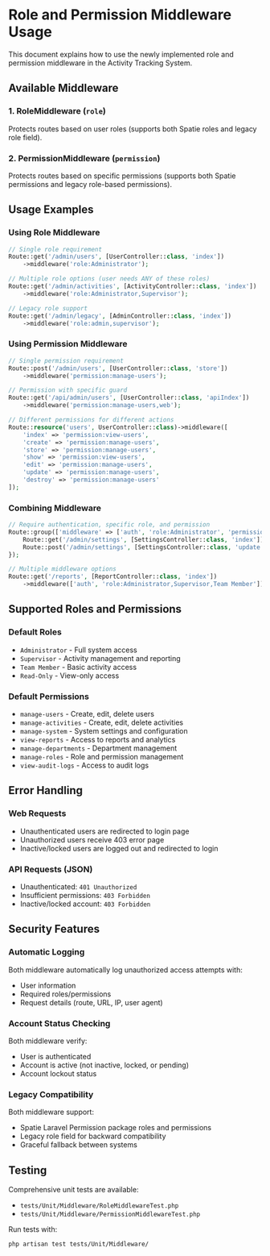 # Role and Permission Middleware Usage

This document explains how to use the newly implemented role and permission middleware in the Activity Tracking System.

## Available Middleware

### 1. RoleMiddleware (`role`)

Protects routes based on user roles (supports both Spatie roles and legacy role field).

### 2. PermissionMiddleware (`permission`)

Protects routes based on specific permissions (supports both Spatie permissions and legacy role-based permissions).

## Usage Examples

### Using Role Middleware

```php
// Single role requirement
Route::get('/admin/users', [UserController::class, 'index'])
    ->middleware('role:Administrator');

// Multiple role options (user needs ANY of these roles)
Route::get('/admin/activities', [ActivityController::class, 'index'])
    ->middleware('role:Administrator,Supervisor');

// Legacy role support
Route::get('/admin/legacy', [AdminController::class, 'index'])
    ->middleware('role:admin,supervisor');
```

### Using Permission Middleware

```php
// Single permission requirement
Route::post('/admin/users', [UserController::class, 'store'])
    ->middleware('permission:manage-users');

// Permission with specific guard
Route::get('/api/admin/users', [UserController::class, 'apiIndex'])
    ->middleware('permission:manage-users,web');

// Different permissions for different actions
Route::resource('users', UserController::class)->middleware([
    'index' => 'permission:view-users',
    'create' => 'permission:manage-users',
    'store' => 'permission:manage-users',
    'show' => 'permission:view-users',
    'edit' => 'permission:manage-users',
    'update' => 'permission:manage-users',
    'destroy' => 'permission:manage-users'
]);
```

### Combining Middleware

```php
// Require authentication, specific role, and permission
Route::group(['middleware' => ['auth', 'role:Administrator', 'permission:manage-system']], function () {
    Route::get('/admin/settings', [SettingsController::class, 'index']);
    Route::post('/admin/settings', [SettingsController::class, 'update']);
});

// Multiple middleware options
Route::get('/reports', [ReportController::class, 'index'])
    ->middleware(['auth', 'role:Administrator,Supervisor,Team Member']);
```

## Supported Roles and Permissions

### Default Roles

-   `Administrator` - Full system access
-   `Supervisor` - Activity management and reporting
-   `Team Member` - Basic activity access
-   `Read-Only` - View-only access

### Default Permissions

-   `manage-users` - Create, edit, delete users
-   `manage-activities` - Create, edit, delete activities
-   `manage-system` - System settings and configuration
-   `view-reports` - Access to reports and analytics
-   `manage-departments` - Department management
-   `manage-roles` - Role and permission management
-   `view-audit-logs` - Access to audit logs

## Error Handling

### Web Requests

-   Unauthenticated users are redirected to login page
-   Unauthorized users receive 403 error page
-   Inactive/locked users are logged out and redirected to login

### API Requests (JSON)

-   Unauthenticated: `401 Unauthorized`
-   Insufficient permissions: `403 Forbidden`
-   Inactive/locked account: `403 Forbidden`

## Security Features

### Automatic Logging

Both middleware automatically log unauthorized access attempts with:

-   User information
-   Required roles/permissions
-   Request details (route, URL, IP, user agent)

### Account Status Checking

Both middleware verify:

-   User is authenticated
-   Account is active (not inactive, locked, or pending)
-   Account lockout status

### Legacy Compatibility

Both middleware support:

-   Spatie Laravel Permission package roles and permissions
-   Legacy role field for backward compatibility
-   Graceful fallback between systems

## Testing

Comprehensive unit tests are available:

-   `tests/Unit/Middleware/RoleMiddlewareTest.php`
-   `tests/Unit/Middleware/PermissionMiddlewareTest.php`

Run tests with:

```bash
php artisan test tests/Unit/Middleware/
```
